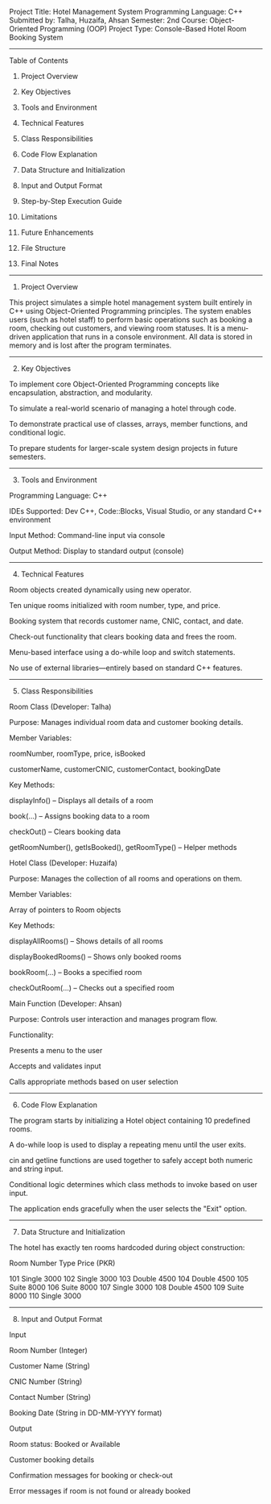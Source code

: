 Project Title: Hotel Management System
Programming Language: C++
Submitted by: Talha, Huzaifa, Ahsan
Semester: 2nd
Course: Object-Oriented Programming (OOP)
Project Type: Console-Based Hotel Room Booking System


---

Table of Contents

1. Project Overview


2. Key Objectives


3. Tools and Environment


4. Technical Features


5. Class Responsibilities


6. Code Flow Explanation


7. Data Structure and Initialization


8. Input and Output Format


9. Step-by-Step Execution Guide


10. Limitations


11. Future Enhancements


12. File Structure


13. Final Notes




---

1. Project Overview

This project simulates a simple hotel management system built entirely in C++ using Object-Oriented Programming principles. The system enables users (such as hotel staff) to perform basic operations such as booking a room, checking out customers, and viewing room statuses. It is a menu-driven application that runs in a console environment. All data is stored in memory and is lost after the program terminates.


---

2. Key Objectives

To implement core Object-Oriented Programming concepts like encapsulation, abstraction, and modularity.

To simulate a real-world scenario of managing a hotel through code.

To demonstrate practical use of classes, arrays, member functions, and conditional logic.

To prepare students for larger-scale system design projects in future semesters.



---

3. Tools and Environment

Programming Language: C++

IDEs Supported: Dev C++, Code::Blocks, Visual Studio, or any standard C++ environment

Input Method: Command-line input via console

Output Method: Display to standard output (console)



---

4. Technical Features

Room objects created dynamically using new operator.

Ten unique rooms initialized with room number, type, and price.

Booking system that records customer name, CNIC, contact, and date.

Check-out functionality that clears booking data and frees the room.

Menu-based interface using a do-while loop and switch statements.

No use of external libraries—entirely based on standard C++ features.



---

5. Class Responsibilities

Room Class (Developer: Talha)

Purpose: Manages individual room data and customer booking details.

Member Variables:

roomNumber, roomType, price, isBooked

customerName, customerCNIC, customerContact, bookingDate


Key Methods:

displayInfo() – Displays all details of a room

book(...) – Assigns booking data to a room

checkOut() – Clears booking data

getRoomNumber(), getIsBooked(), getRoomType() – Helper methods



Hotel Class (Developer: Huzaifa)

Purpose: Manages the collection of all rooms and operations on them.

Member Variables:

Array of pointers to Room objects


Key Methods:

displayAllRooms() – Shows details of all rooms

displayBookedRooms() – Shows only booked rooms

bookRoom(...) – Books a specified room

checkOutRoom(...) – Checks out a specified room



Main Function (Developer: Ahsan)

Purpose: Controls user interaction and manages program flow.

Functionality:

Presents a menu to the user

Accepts and validates input

Calls appropriate methods based on user selection




---

6. Code Flow Explanation

The program starts by initializing a Hotel object containing 10 predefined rooms.

A do-while loop is used to display a repeating menu until the user exits.

cin and getline functions are used together to safely accept both numeric and string input.

Conditional logic determines which class methods to invoke based on user input.

The application ends gracefully when the user selects the "Exit" option.



---

7. Data Structure and Initialization

The hotel has exactly ten rooms hardcoded during object construction:

Room Number	Type	Price (PKR)

101	Single	3000
102	Single	3000
103	Double	4500
104	Double	4500
105	Suite	8000
106	Suite	8000
107	Single	3000
108	Double	4500
109	Suite	8000
110	Single	3000



---

8. Input and Output Format

Input

Room Number (Integer)

Customer Name (String)

CNIC Number (String)

Contact Number (String)

Booking Date (String in DD-MM-YYYY format)


Output

Room status: Booked or Available

Customer booking details

Confirmation messages for booking or check-out

Error messages if room is not found or already booked



